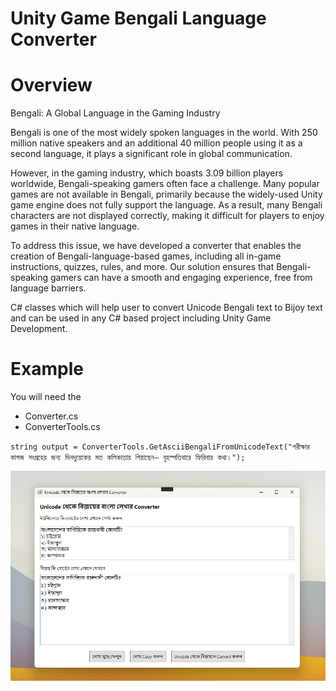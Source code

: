 Unity Game Bengali Language Converter
=====================================

# Overview


Bengali: A Global Language in the Gaming Industry

Bengali is one of the most widely spoken languages in the world. With 250 million native speakers and an additional 40 million people using it as a second language, it plays a significant role in global communication.

However, in the gaming industry, which boasts 3.09 billion players worldwide, Bengali-speaking gamers often face a challenge. Many popular games are not available in Bengali, primarily because the widely-used Unity game engine does not fully support the language. As a result, many Bengali characters are not displayed correctly, making it difficult for players to enjoy games in their native language.

To address this issue, we have developed a converter that enables the creation of Bengali-language-based games, including all in-game instructions, quizzes, rules, and more. Our solution ensures that Bengali-speaking gamers can have a smooth and engaging experience, free from language barriers.

C# classes which will help user to convert Unicode Bengali text to Bijoy text and can be used in any C# based project including Unity Game Development.

# Example
You will need the 
* Converter.cs
* ConverterTools.cs

``
  string output = ConverterTools.GetAsciiBengaliFromUnicodeText("পরীক্ষার কাগজ সংগ্রহের জন্য দিনদুয়েকের মত কলিকাতায় গিয়াছেন— বৃহস্পতিবারে ফিরিবার কথা।");
``

![Screenshot](https://github.com/banglapuzzl/Unity-Game-Bengali-Language-Converter/blob/main/screenshot_2.png?raw=true)
